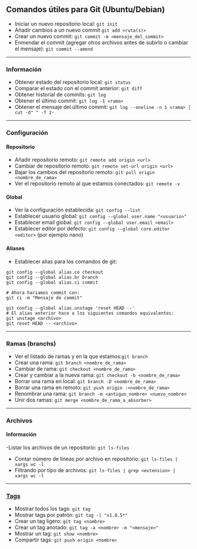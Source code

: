## Comandos útiles para Git (Ubuntu/Debian)
- Iniciar un nuevo repositorio local: `git init`
- Añadir cambios a un nuevo commit `git add <ruta(s)>`
- Crear un nuevo commit: `git commit -m <mensaje_del_commit>`
- Enmendar el commit (agregar otros archivos antes de subirlo o cambiar el mensaje): `git commit --amend`

______________________________

### Información
- Obtener estado del repositorio local: `git status`
- Comparar el estado con el commit anterior: `git diff`
- Obtener historial de commits: `git log`
- Obtener el último commit: `git log -1 <rama>`
- Obtener el mensaje del último commit: `git log --oneline -n 1 <rama> | cut -d" " -f 2-`

______________________________

### Configuración
#### Repositorio
- Añadir repositorio remoto: `git remote add origin <url>`
- Cambiar de repositorio remoto: `git remote set-url origin <url>`
- Bajar los cambios del repositorio remoto: `git pull origin <nombre_de_rama>`
- Ver el repositorio remoto al que estamos conectados: `git remote -v`

#### Global
- Ver la configuración establecida: `git config --list`
- Establecer usuario global: `git config --global user.name "<usuario>"`
- Establecer email global: `git config --global user.email <email>`
- Establecer editor por defecto: `git config --global core.editor <editor>` (por ejemplo nano)

#### Aliases
- Establecer alias para los comandos de git:
```
git config --global alias.co checkout
git config --global alias.br branch
git config --global alias.ci commit

# Ahora hariamos commit con:
git ci -m "Mensaje de commit"

git config --global alias.unstage 'reset HEAD --'
# El alias anterior hace a los siguientes comandos equivalentes:
git unstage <archivo>
git reset HEAD -- <archivo>
```


________________________________

### Ramas (branchs)

- Ver el listado de ramas y en la que estamos:`git branch`
- Crear una rama: `git branch <nombre_de_rama>`
- Cambiar de rama: `git checkout <nombre_de_rama>`
- Crear y cambiar a la nueva rama: `git checkout -b <nombre_de_rama>`
- Borrar una rama en local: `git branch -D <nombre_de_rama>`
- Borrar una rama en remoto: `git push origin :<nombre_de_rama>`
- Renombrar una rama: `git branch -m <antiguo_nombre> <nuevo_nombre>`
- Unir dos ramas: `git merge <nombre_de_rama_a_absorber>`


________________________________

### Archivos
#### Información
-Listar los archivos de un repositorio: `git ls-files`
- Contar número de líneas por archivo en repositorio: `git ls-files | xargs wc -l`
- Filtrando por tipo de archivos: `git ls-files | grep <extension> | xargs wc -l`

______________________________

### [Tags](https://github.com/mondeja/fullstack/tree/master/backend/src/044-control_de_versiones/git/tutoriales/tags.md)
- Mostrar todos los tags: `git tag`
- Mostrar tags por patrón: `git tag -l "v1.8.5*"`
- Crear un tag ligero: `git tag <nombre>`
- Crear un tag anotado: `git tag -a <nombre> -m "<mensaje>"`
- Mostrar un tag: `git show <nombre>`
- Compartir tags: `git push origin <nombre>`
